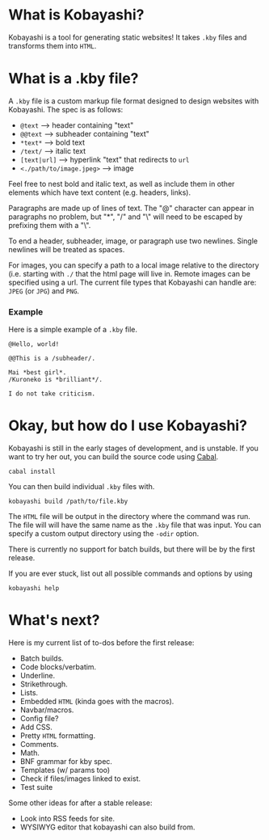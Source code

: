 # What is Kobayashi?

Kobayashi is a tool for generating static websites! It takes `.kby` files and transforms them into `HTML`.

# What is a .kby file?

A `.kby` file is a custom markup file format designed to design websites with Kobayashi. The spec is as follows:
* `@text` --> header containing "text"
* `@@text` --> subheader containing "text"
* `*text*` --> bold text
* `/text/` --> italic text
* `[text|url]` --> hyperlink "text" that redirects to `url`
* `<./path/to/image.jpeg>` --> image

Feel free to nest bold and italic text, as well as include them in other elements which have text content (e.g. headers, links).

Paragraphs are made up of lines of text. The "@" character
can appear in paragraphs no problem, but "\*", "/" and "\\" will need to be escaped by prefixing them with a "\\".

To end a header, subheader, image, or paragraph use two newlines. Single newlines will be
treated as spaces.

For images, you can specify a path to a local image relative to the directory (i.e. starting with `./` that the html page will live in.
Remote images can be specified using a url. The current file types that Kobayashi can handle are: `JPEG` (or `JPG`) and `PNG`.

### Example
Here is a simple example of a `.kby` file.

```
@Hello, world!

@@This is a /subheader/.

Mai *best girl*.
/Kuroneko is *brilliant*/.

I do not take criticism.
```

# Okay, but how do I use Kobayashi?
Kobayashi is still in the early stages of development, and is unstable. If you want to try her out, you can build the
source code using [Cabal](https://www.haskell.org/cabal/).

```
cabal install
```


You can then build individual `.kby` files with. 

```
kobayashi build /path/to/file.kby
```

The `HTML` file will be output in the directory where the command was run. The file will will have the same name 
as the `.kby` file that was input. You can specify a custom output directory using the `-odir` option.

There is currently no support for batch builds, but there will be by the first release.

If you are ever stuck, list out all possible commands and options by using 

```
kobayashi help
```

# What's next?

Here is my current list of to-dos before the first release:

* Batch builds.
* Code blocks/verbatim.
* Underline.
* Strikethrough.
* Lists.
* Embedded `HTML` (kinda goes with the macros).
* Navbar/macros.
* Config file?
* Add CSS.
* Pretty `HTML` formatting.
* Comments.
* Math.
* BNF grammar for kby spec.
* Templates (w/ params too)
* Check if files/images linked to exist.
* Test suite

Some other ideas for after a stable release:
* Look into RSS feeds for site.
* WYSIWYG editor that kobayashi can also build from. 
